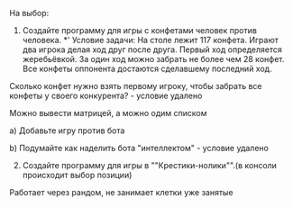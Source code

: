 На выбор:

1. Создайте программу для игры с конфетами человек против человека.
*' Условие задачи: На столе лежит 117 конфета. Играют два игрока делая ход друг после друга. Первый ход определяется жеребьёвкой. За один ход можно забрать не более чем 28 конфет. Все конфеты оппонента достаются сделавшему последний ход. 

Сколько конфет нужно взять первому игроку, чтобы забрать все конфеты у своего конкурента? - условие удалено

Можно вывести матрицей, а можно одим списком

a) Добавьте игру против бота

b) Подумайте как наделить бота "интеллектом" - условие удалено

2. Создайте программу для игры в ""Крестики-нолики"".(в консоли происходит выбор позиции)

Работает через рандом, не занимает клетки уже занятые